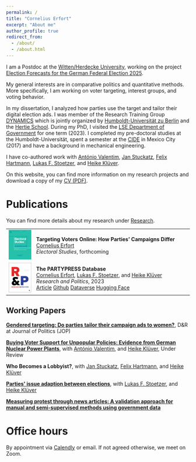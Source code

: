 ```yaml
---
permalink: /
title: "Cornelius Erfort"
excerpt: "About me"
author_profile: true
redirect_from: 
  - /about/
  - /about.html
---
```


I am a Postdoc at the [Witten/Herdecke University](https://www.uni-wh.de), working on the project [Election Forecasts for the German Federal Election 2025](https://zweitstimme.org/en/).

My general interests are in comparative politics and quantitative methods. More specifically, I am working on voter targeting, interest groups, and voting behavior.

In my dissertation, I analyzed how parties use the target and tailor their digital election ads. I was member of the Research Training Group [DYNAMICS](https://www.sowi.hu-berlin.de/en/dynamics/about-dynamics/about) which is jointly organized by [Humboldt-Universität zu Berlin](https://www.hu-berlin.de/en) and the [Hertie School](https://www.hertie-school.org/en/study/graduate-programmes/phd/phd-programmes/dynamics). During my PhD, I visited the [LSE Department of Government](https://www.lse.ac.uk/government) for one term (2023). I completed my pre-doctoral studies at the Humboldt-Universität, spent a semester at the [CIDE](https://www.cide.edu) in Mexico City (2017) and have a background in mechanical engineering.

I have co-authored work with [António Valentim](https://antoniovalentim.github.io), [Jan Stuckatz](https://www.janstuckatz.com), [Felix Hartmann](https://hartmannfelix.github.io), [Lukas F. Stoetzer](https://www.lukas-stoetzer.org), and [Heike Klüver](http://www.heike-kluever.com/).

On this website, you can find more information on my research projects and download a copy of my [CV (PDF)](/cv).

# Publications
You can find more details about my research under [Research](https://corneliuserfort.de/research/).

<table style="border:none">


<tr>
<td width="15%" style="border:none">
  <img src="/files/jelst.jpg" href="https://doi.org/10.1177/20531680231183512">

</td>
  <td style="border:none">
    <b>Targeting Voters Online: How Parties’ Campaigns Differ</b> <br>
    <a href="https://www.corneliuserfort.de">Cornelius Erfort</a> <br>
<i>Electoral Studies</i>, forthcoming <br>
     
</td>
</tr>

<tr>
<td width="15%" style="border:none">
  <img src="/files/57369_RAP.jpg" href="https://doi.org/10.1177/20531680231183512">

</td>
  <td style="border:none">
    <b>The PARTYPRESS Database</b> <br>
    <a href="https://www.corneliuserfort.de">Cornelius Erfort</a>, <a href="https://www.lukas-stoetzer.org">Lukas F. Stoetzer</a>, and <a href="http://www.heike-kluever.com">Heike Klüver</a> <br>
<i>Research and Politics</i>, 2023 <br>
     <a href="https://doi.org/10.1177/20531680231183512" class="btn btn-sm z-depth-0" role="button" rel="external nofollow noopener" target="_blank">Article</a>
                                        <a href="https://github.com/cornelius-erfort/partypress" class="btn btn-sm z-depth-0" role="button" rel="external nofollow noopener" target="_blank">Github</a>
                                        <a href="https://doi.org/10.7910/DVN/OINX7Q" class="btn btn-sm z-depth-0" role="button" rel="external nofollow noopener" target="_blank">Dataverse</a>
                                        <a href="https://huggingface.co/partypress/partypress-multilingual" class="btn btn-sm z-depth-0" role="button" rel="external nofollow noopener" target="_blank">Hugging Face</a>
</td>
</tr>

</table>

                                       
                                        
## Working Papers

**[Gendered targeting: Do parties tailor their campaign ads to women?](https://osf.io/5vs9b/)**, D&R at Journal of Politics (JOP) 

**[Buying Voter Support for Unpopular Policies: Evidence from German Nuclear Power Plants](https://osf.io/jnarh/)**, with [António Valentim](https://antoniovalentim.github.io), and [Heike Klüver](http://heike-kluever.com/), Under Review

**Who Becomes a Lobbyist?**, with [Jan Stuckatz](https://www.cbs.dk/en/research/departments-and-centres/department-of-international-economics-government-and-business/staff/jaegb), [Felix Hartmann](https://www.cbs.dk/en/research/departments-and-centres/department-of-international-economics-government-and-business/staff/fehaegb), and [Heike Klüver](http://heike-kluever.com/) 

**[Parties' issue adaption between elections](https://doi.org/10.31219/osf.io/6n3z4)**,  with [Lukas F. Stoetzer](http://lukas-stoetzer.org/), and [Heike Klüver](http://heike-kluever.com/)

**[Measuring protest through news articles: A validation approach for manual and semi-supervised methods using government data](https://osf.io/g9t8y/)**  



# Office hours
By appointment via [Calendly](https://calendly.com/cornelius-erfort/30min?back=1&month=2023-01) or email. If not agreed otherwise, we meet on Zoom.

<!----
<a class="twitter-timeline" data-lang="en" data-theme="light" href="https://twitter.com/cornelius_mer?ref_src=twsrc%5Etfw">Tweets by cornelius_mer</a> <script async src="https://platform.twitter.com/widgets.js" charset="utf-8"></script>






<div>
 <iframe src="https://en.wikipedia.org/w/api.php?feed=onthisday&action=featuredfeed&feedformat=rss"</iframe> </div>

--->

